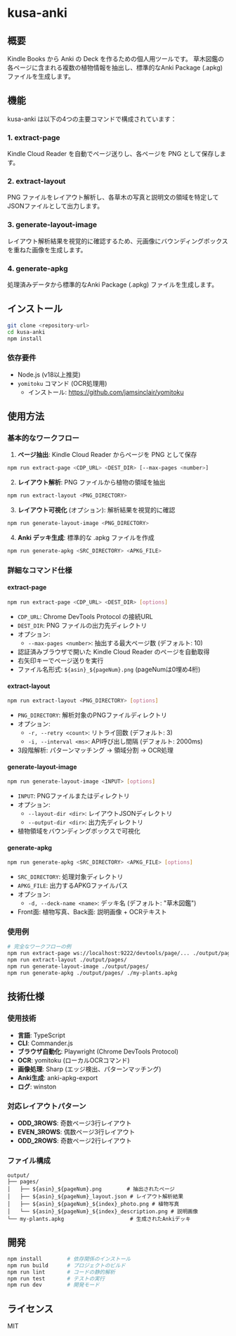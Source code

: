# kusa-anki

## 概要

Kindle Books から Anki の Deck を作るための個人用ツールです。
草木図鑑の各ページに含まれる複数の植物情報を抽出し、標準的なAnki Package (.apkg) ファイルを生成します。

## 機能

kusa-anki は以下の4つの主要コマンドで構成されています：

### 1. extract-page
Kindle Cloud Reader を自動でページ送りし、各ページを PNG として保存します。

### 2. extract-layout
PNG ファイルをレイアウト解析し、各草木の写真と説明文の領域を特定してJSONファイルとして出力します。

### 3. generate-layout-image
レイアウト解析結果を視覚的に確認するため、元画像にバウンディングボックスを重ねた画像を生成します。

### 4. generate-apkg
処理済みデータから標準的なAnki Package (.apkg) ファイルを生成します。

## インストール

```bash
git clone <repository-url>
cd kusa-anki
npm install
```

### 依存要件

- Node.js (v18以上推奨)
- `yomitoku` コマンド (OCR処理用)
  - インストール: https://github.com/jamsinclair/yomitoku

## 使用方法

### 基本的なワークフロー

1. **ページ抽出**: Kindle Cloud Reader からページを PNG として保存
```bash
npm run extract-page <CDP_URL> <DEST_DIR> [--max-pages <number>]
```

2. **レイアウト解析**: PNG ファイルから植物の領域を抽出
```bash
npm run extract-layout <PNG_DIRECTORY>
```

3. **レイアウト可視化** (オプション): 解析結果を視覚的に確認
```bash
npm run generate-layout-image <PNG_DIRECTORY>
```

4. **Anki デッキ生成**: 標準的な .apkg ファイルを作成
```bash
npm run generate-apkg <SRC_DIRECTORY> <APKG_FILE>
```

### 詳細なコマンド仕様

#### extract-page
```bash
npm run extract-page <CDP_URL> <DEST_DIR> [options]
```
- `CDP_URL`: Chrome DevTools Protocol の接続URL
- `DEST_DIR`: PNG ファイルの出力先ディレクトリ
- オプション:
  - `--max-pages <number>`: 抽出する最大ページ数 (デフォルト: 10)
- 認証済みブラウザで開いた Kindle Cloud Reader のページを自動取得
- 右矢印キーでページ送りを実行
- ファイル名形式: `${asin}_${pageNum}.png` (pageNumは0埋め4桁)

#### extract-layout
```bash
npm run extract-layout <PNG_DIRECTORY> [options]
```
- `PNG_DIRECTORY`: 解析対象のPNGファイルディレクトリ
- オプション:
  - `-r, --retry <count>`: リトライ回数 (デフォルト: 3)
  - `-i, --interval <ms>`: API呼び出し間隔 (デフォルト: 2000ms)
- 3段階解析: パターンマッチング → 領域分割 → OCR処理

#### generate-layout-image
```bash
npm run generate-layout-image <INPUT> [options]
```
- `INPUT`: PNGファイルまたはディレクトリ
- オプション:
  - `--layout-dir <dir>`: レイアウトJSONディレクトリ
  - `--output-dir <dir>`: 出力先ディレクトリ
- 植物領域をバウンディングボックスで可視化

#### generate-apkg
```bash
npm run generate-apkg <SRC_DIRECTORY> <APKG_FILE> [options]
```
- `SRC_DIRECTORY`: 処理対象ディレクトリ
- `APKG_FILE`: 出力するAPKGファイルパス
- オプション:
  - `-d, --deck-name <name>`: デッキ名 (デフォルト: "草木図鑑")
- Front面: 植物写真、Back面: 説明画像 + OCRテキスト

### 使用例

```bash
# 完全なワークフローの例
npm run extract-page ws://localhost:9222/devtools/page/... ./output/pages/ --max-pages 20
npm run extract-layout ./output/pages/
npm run generate-layout-image ./output/pages/
npm run generate-apkg ./output/pages/ ./my-plants.apkg
```

## 技術仕様

### 使用技術
- **言語**: TypeScript
- **CLI**: Commander.js
- **ブラウザ自動化**: Playwright (Chrome DevTools Protocol)
- **OCR**: yomitoku (ローカルOCRコマンド)
- **画像処理**: Sharp (エッジ検出、パターンマッチング)
- **Anki生成**: anki-apkg-export
- **ログ**: winston

### 対応レイアウトパターン
- **ODD_3ROWS**: 奇数ページ3行レイアウト
- **EVEN_3ROWS**: 偶数ページ3行レイアウト
- **ODD_2ROWS**: 奇数ページ2行レイアウト

### ファイル構成
```
output/
├── pages/
│   ├── ${asin}_${pageNum}.png        # 抽出されたページ
│   ├── ${asin}_${pageNum}_layout.json # レイアウト解析結果
│   ├── ${asin}_${pageNum}_${index}_photo.png # 植物写真
│   └── ${asin}_${pageNum}_${index}_description.png # 説明画像
└── my-plants.apkg                     # 生成されたAnkiデッキ
```

## 開発

```bash
npm install        # 依存関係のインストール
npm run build      # プロジェクトのビルド
npm run lint       # コードの静的解析
npm run test       # テストの実行
npm run dev        # 開発モード
```

## ライセンス

MIT
